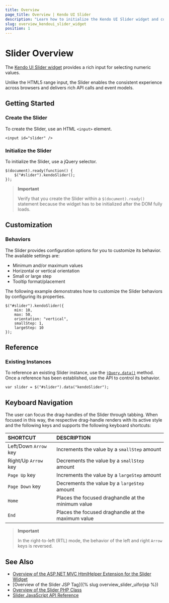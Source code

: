 ```yaml
---
title: Overview
page_title: Overview | Kendo UI Slider
description: "Learn how to initialize the Kendo UI Slider widget and configure its behaviors."
slug: overview_kendoui_slider_widget
position: 1
---
```


# Slider Overview

The [Kendo UI Slider widget](http://demos.telerik.com/kendo-ui/slider) provides a rich input for selecting numeric values.

Unlike the HTML5 range input, the Slider enables the consistent experience across browsers and delivers rich API calls and event models.

## Getting Started

### Create the Slider

To create the Slider, use an HTML `<input>` element.



    <input id="slider" />

### Initialize the Slider

To initialize the Slider, use a jQuery selector.



    $(document).ready(function() {
        $("#slider").kendoSlider();
    });

> **Important**  
>
> Verify that you create the Slider within a `$(document).ready()` statement because the widget has to be initialized after the DOM fully loads.

## Customization

### Behaviors

The Slider provides configuration options for you to customize its behavior. The available settings are:

* Minimum and/or maximum values
* Horizontal or vertical orientation
* Small or large step
* Tooltip format/placement

The following example demonstrates how to customize the Slider behaviors by configuring its properties.



    $("#slider").kendoSlider({
        min: 10,
        max: 50,
        orientation: "vertical",
        smallStep: 1,
        largeStep: 10
    });

## Reference

### Existing Instances

To reference an existing Slider instance, use the [`jQuery.data()`](http://api.jquery.com/jQuery.data/) method. Once a reference has been established, use the API to control its behavior.



    var slider = $("#slider").data("kendoSlider");

## Keyboard Navigation

The user can focus the drag-handles of the Slider through tabbing. When focused in this way, the respective drag-handle renders with its active style and the following keys and supports the following keyboard shortcuts:

| SHORTCUT						          | DESCRIPTION				                                 |
|:---                           |:---                                                |
| Left/Down `Arrow` key         | Increments the value by a `smallStep` amount       |
| Right/Up `Arrow` key          | Decrements the value by a `smallStep` amount       |
| `Page Up` key                 | Increments the value by a `largeStep` amount       |
| `Page Down` key               | Decrements the value by a `largeStep` amount       |
| `Home`                        | Places the focused draghandle at the minimum value |
| `End`                         | Places the focused draghandle at the maximum value |

> **Important**
>
> In the right-to-left (RTL) mode, the behavior of the left and right `Arrow` keys is reversed.

## See Also

* [Overview of the ASP.NET MVC HtmlHelper Extension for the Slider Widget](/aspnet-mvc/helpers/slider/overview)
* [Overview of the Slider JSP Tag]({% slug overview_slider_uiforjsp %})
* [Overview of the Slider PHP Class](/php/widgets/slider/overview)
* [Slider JavaScript API Reference](/api/javascript/ui/slider)
